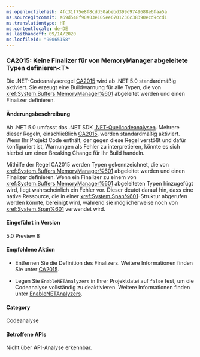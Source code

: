 ```yaml
---
ms.openlocfilehash: 4fc31f75e8f8cdd50abebd399d9749688e6faa5a
ms.sourcegitcommit: a69d548f90a03e105ee6701236c38390ecd9ccd1
ms.translationtype: HT
ms.contentlocale: de-DE
ms.lasthandoff: 09/14/2020
ms.locfileid: "90065158"
---
```

### <a name="ca2015-do-not-define-finalizers-for-types-derived-from-memorymanagert"></a>CA2015: Keine Finalizer für von MemoryManager abgeleitete Typen definieren\<T>

Die .NET-Codeanalyseregel [CA2015](/visualstudio/code-quality/ca2015) wird ab .NET 5.0 standardmäßig aktiviert. Sie erzeugt eine Buildwarnung für alle Typen, die von <xref:System.Buffers.MemoryManager%601> abgeleitet werden und einen Finalizer definieren.

#### <a name="change-description"></a>Änderungsbeschreibung

Ab .NET 5.0 umfasst das .NET SDK [.NET-Quellcodeanalysen](../../../../docs/fundamentals/productivity/code-analysis.md). Mehrere dieser Regeln, einschließlich [CA2015](/visualstudio/code-quality/ca2015), werden standardmäßig aktiviert. Wenn Ihr Projekt Code enthält, der gegen diese Regel verstößt und dafür konfiguriert ist, Warnungen als Fehler zu interpretieren, könnte es sich hierbei um einen Breaking Change für Ihr Build handeln.

Mithilfe der Regel CA2015 werden Typen gekennzeichnet, die von <xref:System.Buffers.MemoryManager%601> abgeleitet werden und einen Finalizer definieren. Wenn ein Finalizer zu einem von <xref:System.Buffers.MemoryManager%601> abgeleiteten Typen hinzugefügt wird, liegt wahrscheinlich ein Fehler vor. Dieser deutet darauf hin, dass eine native Ressource, die in einer <xref:System.Span%601>-Struktur abgerufen werden könnte, bereinigt wird, während sie möglicherweise noch von <xref:System.Span%601> verwendet wird.

#### <a name="version-introduced"></a>Eingeführt in Version

5.0 Preview 8

#### <a name="recommended-action"></a>Empfohlene Aktion

- Entfernen Sie die Definition des Finalizers. Weitere Informationen finden Sie unter [CA2015](/visualstudio/code-quality/ca2015).

- Legen Sie `EnableNETAnalyzers` in Ihrer Projektdatei auf `false` fest, um die Codeanalyse vollständig zu deaktivieren. Weitere Informationen finden unter [EnableNETAnalyzers](../../../../docs/core/project-sdk/msbuild-props.md#enablenetanalyzers).

#### <a name="category"></a>Category

Codeanalyse

#### <a name="affected-apis"></a>Betroffene APIs

Nicht über API-Analyse erkennbar.

<!--

#### Affected APIs

Not detectable via API analysis.

-->
